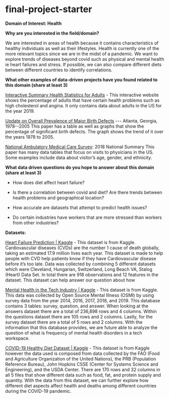 # final-project-starter

**Domain of Interest: Health**

**Why are you interested in the field/domain?**

We are interested in areas of health because it contains characteristics of healthy individuals as well as their lifestyles. Health is currently one of the more relevant topics since we are in the midst of a pandemic. We want to explore trends of diseases beyond covid such as physical and mental health ie heart failures and stress. If possible, we can also compare different diets between different countries to identify correlations.

**What other examples of data-driven projects have you found related to this domain (share at least 3)**

[Interactive Summary Health Statistics for Adults](https://wwwn.cdc.gov/NHISDataQueryTool/SHS_adult/index.html) - This interactive website shows the percentage of adults that have certain health problems such as high cholesterol and angina. It only contains data about adults in the US for the year 2019.

[Update on Overall Prevalence of Major Birth Defects](https://www.cdc.gov/mmwr/preview/mmwrhtml/mm5701a2.htm) --- Atlanta, Georgia, 1978--2005 This paper has a table as well as graphs that show the percentage of significant birth defects. The graph shows the trend of it over the years 1978 to 2005.

[National Ambulatory Medical Care Survey](https://www.cdc.gov/nchs/data/ahcd/namcs_summary/2018-namcs-web-tables-508.pdf): 2018 National Summary This paper has many data tables that focus on visits to physicians in the US. Some examples include data about visitor’s age, gender, and ethnicity.



**What data driven questions do you hope to answer about this domain (share at least 3)**

* How does diet affect heart failure?

* Is there a correlation between covid and diet?
Are there trends between health problems and geographical location?

* How accurate are datasets that attempt to predict health issues?

* Do certain industries have workers that are more stressed than workers from other industries?

**Datasets:**

[Heart Failure Prediction | Kaggle](https://www.kaggle.com/fedesoriano/heart-failure-prediction) - This dataset is from Kaggle. Cardiovascular diseases (CVDs) are the number 1 cause of death globally, taking an estimated 17.9 million lives each year. This dataset is made to help people with CVD help patients know if they have Cardiovascular disease before it’s too late. Data was collected by combining 5 different datasets which were Cleveland, Hungarian, Switzerland, Long Beach VA, Stalog (Heart) Data Set. In total there are 918 observations and 12 features in the dataset. This dataset can help answer our question about how

[Mental Health in the Tech Industry | Kaggle](https://www.kaggle.com/anth7310/mental-health-in-the-tech-industry) - This dataset is from Kaggle. This data was collected by Open Source Mental Illness (OSMI) by using survey data from the year 2014, 2016, 2017, 2018, and 2019. This database contains 3 tables: survey, question, and answer.  When looking at the answers dataset there are a total of 236,898 rows and 4 columns. Within the questions dataset there are 105 rows and 2 columns. Lastly, for the survey dataset there are a total of 5 rows and 2 columns. With the information that this database provides, we are future able to analyze the question of what is frequency of mental health disorders in a tech workspace.

[COVID-19 Healthy Diet Dataset | Kaggle](https://www.kaggle.com/mariaren/covid19-healthy-diet-dataset) - This dataset is from Kaggle however the data used is composed from data collected by the FAO (Food and Agriculture Organization of the United Nations), the PRB (Population Reference Bureau), John Hopkins CSSE (Center for Systems Science and Engineering), and the USDA Center. There are 170 rows and 32 columns in all 5 files that show different data such as food, fat, and protein supply and quantity. With the data from this dataset, we can further explore how different diet aspects affect health and deaths among different countries during the COVID-19 pandemic.

